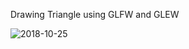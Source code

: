 Drawing Triangle using GLFW and GLEW 

![2018-10-25](https://user-images.githubusercontent.com/36794886/49341594-3d409e00-f658-11e8-878f-64f2731db00f.png)

